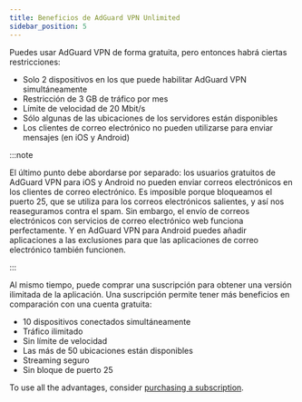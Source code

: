 ```yaml
---
title: Beneficios de AdGuard VPN Unlimited
sidebar_position: 5
---
```


Puedes usar AdGuard VPN de forma gratuita, pero entonces habrá ciertas restricciones:

- Solo 2 dispositivos en los que puede habilitar AdGuard VPN simultáneamente
- Restricción de 3 GB de tráfico por mes
- Límite de velocidad de 20 Mbit/s
- Sólo algunas de las ubicaciones de los servidores están disponibles
- Los clientes de correo electrónico no pueden utilizarse para enviar mensajes (en iOS y Android)

:::note

El último punto debe abordarse por separado: los usuarios gratuitos de AdGuard VPN para iOS y Android no pueden enviar correos electrónicos en los clientes de correo electrónico. Es imposible porque bloqueamos el puerto 25, que se utiliza para los correos electrónicos salientes, y así nos reaseguramos contra el spam. Sin embargo, el envío de correos electrónicos con servicios de correo electrónico web funciona perfectamente. Y en AdGuard VPN para Android puedes añadir aplicaciones a las exclusiones para que las aplicaciones de correo electrónico también funcionen.

:::

Al mismo tiempo, puede comprar una suscripción para obtener una versión ilimitada de la aplicación. Una suscripción permite tener más beneficios en comparación con una cuenta gratuita:

- 10 dispositivos conectados simultáneamente
- Tráfico ilimitado
- Sin límite de velocidad
- Las más de 50 ubicaciones están disponibles
- Streaming seguro
- Sin bloque de puerto 25

To use all the advantages, consider [purchasing a subscription](/general/subscription).
